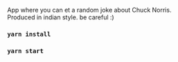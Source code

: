 App where you can et a random joke about Chuck Norris. <br>
Produced in indian style.
be careful :)

### `yarn install`
### `yarn start`
